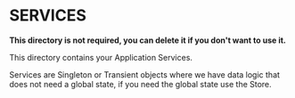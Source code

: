 # SERVICES

**This directory is not required, you can delete it if you don't want to use it.**

This directory contains your Application Services.

Services are Singleton or Transient objects where we have data logic that does not need a global state, if you need the global state use the Store.